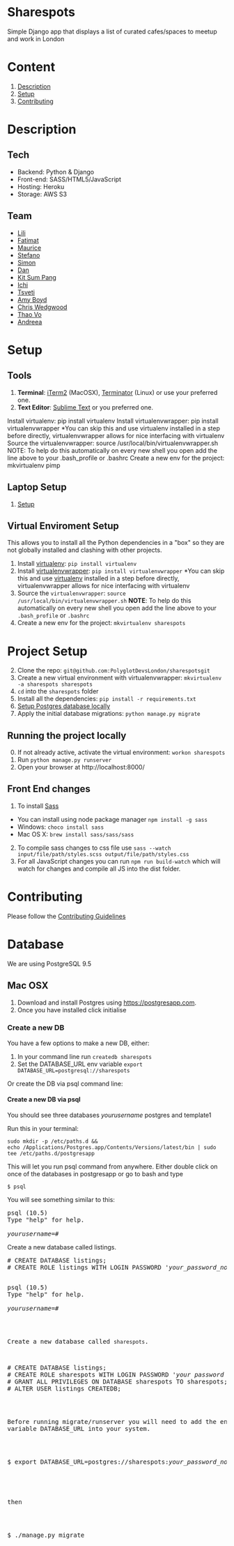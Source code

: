 # Sharespots
Simple Django app that displays a list of curated cafes/spaces to meetup and work in London

# Content

1. [Description](#description)
4. [Setup](#setup)
5. [Contributing](#contributing)


# Description

## Tech
- Backend: Python & Django
- Front-end: SASS/HTML5/JavaScript
- Hosting: Heroku
- Storage: AWS S3

## Team
- [Lili](https://github.com/lili2311)
- [Fatimat](https://github.com/gbaja)
- [Maurice](https://github.com/mbanerjeepalmer)
- [Stefano](https://github.com/CianciuStyles)
- [Simon](https://github.com/simonRedwards)
- [Dan](https://github.com/snowkuma)
- [Kit Sum Pang](https://github.com/ktsmpng)
- [Ichi](https://github.com/icicleta)
- [Tsveti](https://github.com/tsvetelinak0)
- [Amy Boyd](https://github.com/amyboyd)
- [Chris Wedgwood](https://github.com/chriswedgwood)
- [Thao Vo](https://github.com/littlethao)
- [Andreea](https://github.com/etiquetteX)

# Setup
## Tools
1. **Terminal**: [iTerm2](https://www.iterm2.com/) (MacOSX), [Terminator](http://gnometerminator.blogspot.co.uk/p/introduction.html) (Linux) or use your preferred one.
2. **Text Editor**: [Sublime Text](http://www.sublimetext.com/) or you preferred one.

Install virtualenv: pip install virtualenv
Install virtualenvwrapper: pip install virtualenvwrapper *You can skip this and use virtualenv installed in a step before directly, virtualenvwrapper allows for nice interfacing with virtualenv
Source the virtualenvwrapper: source /usr/local/bin/virtualenvwrapper.sh NOTE: To help do this automatically on every new shell you open add the line above to your .bash_profile or .bashrc
Create a new env for the project: mkvirtualenv pimp

## Laptop Setup
1. [Setup](https://github.com/PolyglotDevsLondon/setup/wiki)


## Virtual Enviroment Setup
This allows you to install all the Python dependencies in a "box" so they are not globally installed and clashing with other projects.
1. Install [virtualenv](https://virtualenv.pypa.io/en/stable/):
	`pip install virtualenv`
2. Install [virtualenvwrapper](https://virtualenvwrapper.readthedocs.io/en/latest/install.html):
	`pip install virtualenvwrapper`
	*You can skip this and use [virtualenv](https://virtualenv.pypa.io/en/stable/) installed in a step before directly, virtualenvwrapper allows for nice interfacing with virtualenv
3. Source the `virtualenvwrapper`:
	`source /usr/local/bin/virtualenvwrapper.sh`
	**NOTE**: To help do this automatically on every new shell you open add the line above to your `.bash_profile` or  `.bashrc`
4. Create a new env for the project:
	 `mkvirtualenv sharespots`


# Project Setup
2. Clone the repo: `git@github.com:PolyglotDevsLondon/sharespotsgit`
3. Create a new virtual environment with virtualenvwrapper: `mkvirtualenv -a sharespots sharespots`
4. `cd` into the `sharespots` folder
5. Install all the dependencies: `pip install -r requirements.txt`
6. [Setup Postgres database locally](#database)
7. Apply the initial database migrations: `python manage.py migrate`

## Running the project locally
0. If not already active, activate the virtual environment: `workon sharespots`
1. Run `python manage.py runserver`
2. Open your browser at http://localhost:8000/


## Front End changes
1. To install [Sass](https://sass-lang.com/install)
- You can install using node package manager `npm install -g sass`
- Windows: `choco install sass`
- Mac OS X: `brew install sass/sass/sass`
2. To compile sass changes to css file use `sass --watch input/file/path/styles.scss output/file/path/styles.css`
3. For all JavaScript changes you can run `npm run build-watch` which will watch for changes and compile all JS into the dist folder.
# Contributing
Please follow the [Contributing Guidelines](CONTRIBUTING.md)

# Database

We are using PostgreSQL 9.5

## Mac OSX

1. Download and install Postgres using https://postgresapp.com.
2. Once you have installed click initialise


### Create a new DB

You have a few options to make a new DB, either:

1. In your command line run `createdb sharespots`
2. Set the DATABASE_URL env variable `export DATABASE_URL=postgresql://sharespots`

Or create the DB via psql command line:
#### Create a new DB via psql
You should see three databases _yourusername_ postgres and template1

Run this in your terminal:
```
sudo mkdir -p /etc/paths.d &&
echo /Applications/Postgres.app/Contents/Versions/latest/bin | sudo tee /etc/paths.d/postgresapp
```

This will let you run psql command from anywhere. Either double click on once of the databases in postgresapp
or go to bash and type

```
$ psql
```
You will see something similar to this:

<pre>
psql (10.5)
Type "help" for help.

<i>yourusername</i>=#
</pre>

Create a new database called listings.

<pre>
# CREATE DATABASE listings;
# CREATE ROLE listings WITH LOGIN PASSWORD '<i>your_password_not_this</i>';

<pre>
psql (10.5)
Type "help" for help.

<i>yourusername</i>=#
</pre>

Create a new database called `sharespots`.

<pre>
# CREATE DATABASE listings;
# CREATE ROLE sharespots WITH LOGIN PASSWORD '<i>your password not this</i>';
# GRANT ALL PRIVILEGES ON DATABASE sharespots TO sharespots;
# ALTER USER listings CREATEDB;
</pre>

Before running migrate/runserver you will need to add the environment variable
DATABASE_URL into your system.

<pre>

$ export DATABASE_URL=postgres://sharespots:<i>your_password_not_this</i>@127.0.0.1:5432/sharespots

</pre>

then

<pre>

$ ./manage.py migrate

</pre>
